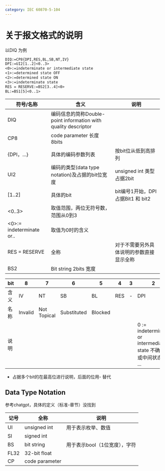 ```yaml
---
category: IEC 60870-5-104
---
```

# 关于报文格式的说明
以DIQ 为例
``` txt
DIQ:=CP8{DPI,RES,BL,SB,NT,IV}
DPI:=UI2[1..2]<0..3>
<0>:=indeterminate or intermediate state
<1>:=determined state OFF
<2>:=determined state ON
<3>:=indeterminate state
RES = RESERVE:=BS2[3..4]<0>
BL:=BS1[5]<0..1>
```

| 符号/名称                    | 含义                                                          | 说明                         |
| ------------------------ | ----------------------------------------------------------- | -------------------------- |
| DIQ                      | 编码信息的简称Double-point information with quality descriptor<br> |                            |
| CP8                      | code parameter 长度8bits                                      |                            |
| {DPI，...}                | 具体的编码参数列表                                                   | 按bit位从低到高排列                |
| UI2                      | 编码的类型(data type notation)及占据的bit位宽度                         | unsigned int 类型 占据2bit     |
| \[1..2]                  | 具体的bit                                                      | bit编号1开始，DPI 占据Bit1 和 bit2 |
| <0..3>                   | 取值范围，两位无符号数，范围从0到3                                          |                            |
| <0>:= indeterminate or.. | 取值为0时的含义                                                    |                            |
| RES = RESERVE            | 全称                                                          | 对于不需要另外具体说明的参数直接显示全称       |
| BS2                      | Bit string 2bits 宽度                                         |                            |

| bit | 8       | 7           | 6           | 5       | 4   | 3   | 2                                                         | 1   |
| --- | ------- | ----------- | ----------- | ------- | --- | --- | --------------------------------------------------------- | --- |
| 含义  | IV      | NT          | SB          | BL      | RES | -   | DPI                                                       | -   |
| 名称  | Invalid | Not Topical | Substituted | Blocked |     |     |                                                           |     |
| 说明  |         |             |             |         |     |     | 0 := indeterminate or intermediate state 不确定或中间状态<br>\... |     |

- 占据多个bit的在最高位进行说明，后面的位用- 替代

## Data Type Notation
参考chatgpt，具体的定义（标准-章节）没找到

| 记号   | 全称             | 说明                |
| ---- | -------------- | ----------------- |
| UI   | unsigned int   | 用于表示枚举、数值         |
| SI   | signed int     |                   |
| BS   | bit string     | 用于表示bool（1位宽度），字符 |
| FL32 | 32-bit float   |                   |
| CP   | code parameter |                   |
